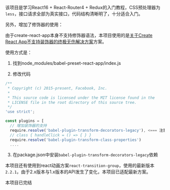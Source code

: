 该项目是学习React16 + React-Router4 + Redux的入门教程，CSS预处理器为`less`，接口请求全部为真实接口，代码结构清晰明了，十分适合入门。

另外，增加了修饰器的使用：

由于create-react-app本身不支持修饰器语法，本项目使用的是[关于Create React App不支持装饰器的终极无伤解决方案](https://juejin.im/post/59faf3975188254eaf27ea71)方案。

使用方式是：

1. 找到node_modules/babel-preset-react-app/index.js

2. 修改代码

```javascript
/**
 * Copyright (c) 2015-present, Facebook, Inc.
 *
 * This source code is licensed under the MIT license found in the
 * LICENSE file in the root directory of this source tree.
 */
'use strict';

const plugins = [
  // 增加装饰器的支持
  require.resolve('babel-plugin-transform-decorators-legacy'), <=== 注意这里！
  // class { handleClick = () => { } }
  require.resolve('babel-plugin-transform-class-properties')
  ....
```

3. 在package.json中安装`babel-plugin-transform-decorators-legacy`依赖

本项目还有使用到react动画方案`react-transition-group`，使用的最新版本`2.2.1`，由于2.x版本与1.x版本的API发生了变化，本项目已适配最新方案。

本项目已完结


